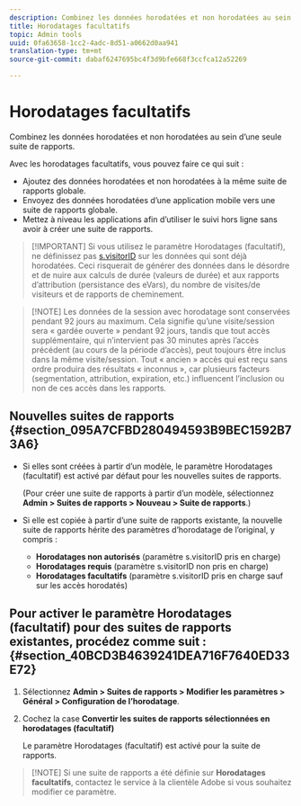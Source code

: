 ```yaml
---
description: Combinez les données horodatées et non horodatées au sein d’une seule suite de rapports.
title: Horodatages facultatifs
topic: Admin tools
uuid: 0fa63658-1cc2-4adc-8d51-a0662d0aa941
translation-type: tm+mt
source-git-commit: dabaf6247695bc4f3d9bfe668f3ccfca12a52269

---
```



# Horodatages facultatifs

Combinez les données horodatées et non horodatées au sein d’une seule suite de rapports.

Avec les horodatages facultatifs, vous pouvez faire ce qui suit :

* Ajoutez des données horodatées et non horodatées à la même suite de rapports globale.
* Envoyez des données horodatées d’une application mobile vers une suite de rapports globale.
* Mettez à niveau les applications afin d’utiliser le suivi hors ligne sans avoir à créer une suite de rapports.

>[!IMPORTANT] Si vous utilisez le paramètre Horodatages (facultatif), ne définissez pas [s.visitorID](/help/implement/vars/config-vars/visitorid.md) sur les données qui sont déjà horodatées. Ceci risquerait de générer des données dans le désordre et de nuire aux calculs de durée (valeurs de durée) et aux rapports d’attribution (persistance des eVars), du nombre de visites/de visiteurs et de rapports de cheminement.

>[!NOTE] Les données de la session avec horodatage sont conservées pendant 92 jours au maximum. Cela signifie qu’une visite/session sera « gardée ouverte » pendant 92 jours, tandis que tout accès supplémentaire, qui n’intervient pas 30 minutes après l’accès précédent (au cours de la période d’accès), peut toujours être inclus dans la même visite/session. Tout « ancien » accès qui est reçu sans ordre produira des résultats « inconnus », car plusieurs facteurs (segmentation, attribution, expiration, etc.) influencent l’inclusion ou non de ces accès dans les rapports.

## Nouvelles suites de rapports {#section_095A7CFBD280494593B9BEC1592B73A6}

* Si elles sont créées à partir d’un modèle, le paramètre Horodatages (facultatif) est activé par défaut pour les nouvelles suites de rapports.

   (Pour créer une suite de rapports à partir d’un modèle, sélectionnez **Admin > Suites de rapports > Nouveau > Suite de rapports**.)
* Si elle est copiée à partir d’une suite de rapports existante, la nouvelle suite de rapports hérite des paramètres d’horodatage de l’original, y compris :

   * **Horodatages non autorisés** (paramètre s.visitorID pris en charge)
   * **Horodatages requis** (paramètre s.visitorID non pris en charge)
   * **Horodatages facultatifs** (paramètre s.visitorID pris en charge sauf sur les accès horodatés)

## Pour activer le paramètre Horodatages (facultatif) pour des suites de rapports existantes, procédez comme suit : {#section_40BCD3B4639241DEA716F7640ED33E72}

1. Sélectionnez **Admin > Suites de rapports > Modifier les paramètres > Général > Configuration de l’horodatage**.
1. Cochez la case **Convertir les suites de rapports sélectionnées en horodatages (facultatif)**

   Le paramètre Horodatages (facultatif) est activé pour la suite de rapports.

>[!NOTE] Si une suite de rapports a été définie sur **Horodatages facultatifs**, contactez le service à la clientèle Adobe si vous souhaitez modifier ce paramètre.


